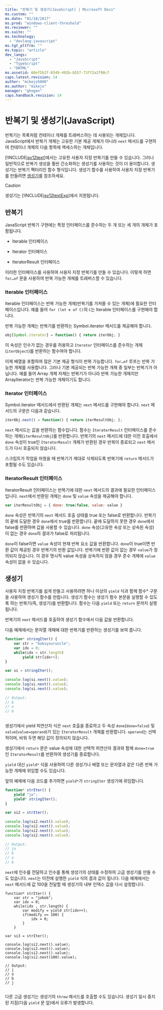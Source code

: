 ```yaml
---
title: "반복기 및 생성기(JavaScript) | Microsoft Docs"
ms.custom: ""
ms.date: "01/18/2017"
ms.prod: "windows-client-threshold"
ms.reviewer: ""
ms.suite: ""
ms.technology: 
  - "devlang-javascript"
ms.tgt_pltfrm: ""
ms.topic: "article"
dev_langs: 
  - "JavaScript"
  - "TypeScript"
  - "DHTML"
ms.assetid: 68ef5b2f-0349-492b-b557-73ff2a2f90cf
caps.latest.revision: 14
author: "mikejo5000"
ms.author: "mikejo"
manager: "ghogen"
caps.handback.revision: 14
---
```

# 반복기 및 생성기(JavaScript)
반복기는 목록처럼 컨테이너 개체를 트래버스하는 데 사용되는 개체입니다.  JavaScript에서 반복기 개체는 고유한 기본 제공 개체가 아니라 `next` 메서드를 구현하여 컨테이너 개체의 다음 항목에 액세스하는 개체입니다.  
  
 [!INCLUDE[jsv12text](../../javascript/includes/jsv12text-md.md)]에서는 고유한 사용자 지정 반복기를 만들 수 있습니다.  그러나 일반적으로 반복기 생성을 훨씬 간소화하는 생성기를 사용하는 것이 더 용이합니다.  생성기는 반복기 팩터리인 함수 형식입니다.  생성기 함수를 사용하여 사용자 지정 반복기를 만들려면 [생성기](#Generators)를 참조하세요.  
  
> [!CAUTION]
>  생성기는 [!INCLUDE[jsv12textExp](../../javascript/includes/jsv12textexp-md.md)]에서 지원됩니다.  
  
## 반복기  
 JavaScript 반복기 구현에는 특정 인터페이스를 준수하는 두 개 또는 세 개의 개체가 포함됩니다.  
  
-   Iterable 인터페이스  
  
-   Iterator 인터페이스  
  
-   IteratorResult 인터페이스  
  
 이러한 인터페이스를 사용하여 사용자 지정 반복기를 만들 수 있습니다.  이렇게 하면 `for…of` 문을 사용하여 반복 가능한 개체를 트래버스할 수 있습니다.  
  
### Iterable 인터페이스  
 Iterable 인터페이스는 반복 가능한 개체\(반복기를 가져올 수 있는 개체\)에 필요한 인터페이스입니다.  예를 들어 `for (let e of C)`의 `C`는 Iterable 인터페이스를 구현해야 합니다.  
  
 반복 가능한 개체는 반복기를 반환하는 Symbol.iterator 메서드를 제공해야 합니다.  
  
```javascript  
obj[Symbol.iterator] = function() { return iterObj; }  
```  
  
 이 속성은 인수가 없는 경우를 허용하고 `Iterator` 인터페이스를 준수하는 개체\(`iterObject`\)를 반환하는 함수여야 합니다.  
  
 이제 배열을 포함하여 많은 기본 제공 형식이 반복 가능합니다.  `for…of` 루프는 반복 가능한 개체를 사용합니다.  그러나 기본 제공되는 반복 가능한 개체 중 일부는 반복기가 아닙니다.  예를 들어 Array 개체 자체는 반복기가 아니라 반복 가능한 개체지만 ArrayIterator는 반복 가능한 개체이기도 합니다.  
  
### Iterator 인터페이스  
 Symbol.iterator 메서드에서 반환된 개체는 `next` 메서드를 구현해야 합니다.  `next` 메서드의 구문은 다음과 같습니다.  
  
```javascript  
iterObj.next() = function() { return iterResultObj; };  
```  
  
 `next` 메서드는 값을 반환하는 함수입니다.  함수는 `IteratorResult` 인터페이스를 준수하는 개체\(`iterResultObj`\)를 반환합니다.  반복기의 `next` 메서드에 대한 이전 호출에서 `done` 속성이 true인 `IteratorResult` 개체가 반환된 경우 반복이 종료되고 `next` 메서드가 다시 호출되지 않습니다.  
  
 스크립트가 작업을 마쳤을 때 반복기가 제대로 삭제되도록 반복기에 `return` 메서드가 포함될 수도 있습니다.  
  
### IteratorResult 인터페이스  
 IteratorResult 인터페이스는 반복기에 대한 `next` 메서드의 결과에 필요한 인터페이스입니다.  `next`에서 반환된 개체는 `done` 및 `value` 속성을 제공해야 합니다.  
  
```javascript  
var iterResultObj = { done: true|false, value: value }  
```  
  
 `done` 속성은 반복기의 `next` 메서드 호출 상태를 true 또는 false로 반환합니다.  반복기의 끝에 도달한 경우 `done`에서 true를 반환합니다.  끝에 도달하지 못한 경우 `done`에서 false를 반환하며 값을 사용할 수 있습니다.  `done` 속성\(고유한 속성 또는 상속된 속성\)이 없는 경우 `done`의 결과가 false로 처리됩니다.  
  
 `done`이 false이면 `value` 속성이 현재 반복 요소 값을 반환합니다.  `done`이 true이면 반환 값이 제공된 경우 반복기의 반환 값입니다.  반복기에 반환 값이 없는 경우 `value`가 정의되지 않습니다.  이 경우 명시적 value 속성을 상속하지 않을 경우 준수 개체에 `value` 속성이 없을 수 있습니다.  
  
<a name="Generators"></a>   
## 생성기  
 사용자 지정 반복기를 쉽게 만들고 사용하려면 하나 이상의 `yield` 식과 함께 함수\* 구문을 사용하여 생성기 함수를 만듭니다.  생성기 함수는 생성기 함수 본문을 실행할 수 있도록 하는 반복기\(즉, 생성기\)를 반환합니다.  함수는 다음 `yield` 또는 `return` 문까지 실행됩니다.  
  
 반복기의 `next` 메서드를 호출하여 생성기 함수에서 다음 값을 반환합니다.  
  
 다음 예제에서는 문자열 개체에 대한 반복기를 반환하는 생성기를 보여 줍니다.  
  
```javascript  
function* stringIter() {  
    var str = "bobsyouruncle";  
    var idx = 0;  
    while(idx < str.length)  
        yield str[idx++];  
}  
  
var si = stringIter();  
  
console.log(si.next().value);  
console.log(si.next().value);  
console.log(si.next().value);  
  
// Output:  
// b  
// o  
// b  
  
```  
  
 생성기에서 yield 피연산자 식은 `next` 호출을 종료하고 두 속성 `done`\(`done=false`\) 및 `value`\(`value=operand`\)가 있는 `IteratorResult` 개체를 반환합니다.  `operand`는 선택적이며, 비워 두면 해당 값이 정의되지 않습니다.  
  
 생성기에서 `return` 문은 value 속성에 대한 선택적 피연산자 결과와 함께 `done=true`인 `IteratorResult`를 반환하여 생성기를 종료합니다.  
  
 `yield` 대신 `yield*` 식을 사용하여 다른 생성기나 배열 또는 문자열과 같은 다른 반복 가능한 개체에 위임할 수도 있습니다.  
  
 앞의 예제에 다음 코드를 추가하면 `yield*`가 `stringIter` 생성기에 위임합니다.  
  
```javascript  
function* strIter() {  
    yield "jo";  
    yield* stringIter();  
}  
  
var si2 = strIter();  
  
console.log(si2.next().value);  
console.log(si2.next().value);  
console.log(si2.next().value);  
console.log(si2.next().value);  
  
// Output:  
// jo  
// b  
// o  
// b  
```  
  
 `next`에 인수를 전달하고 인수를 통해 생성기의 상태를 수정하여 고급 생성기를 만들 수도 있습니다.  `next`는 이전에 실행한 `yield` 식의 결과 값이 됩니다.  다음 예제에서는 `next` 메서드에 값 100을 전달할 때 생성기의 내부 인덱스 값을 다시 설정합니다.  
  
```  
function* strIter() {  
    var str = "jobob";  
    var idx = 0;  
    while(idx , str.length) {  
        var modify = yield str[idx++];  
        if(modify == 100) {  
            idx = 0;  
        }  
    }  
  
var si3 = strIter();  
  
console.log(si2.next().value);  
console.log(si2.next().value);  
console.log(si2.next().value);  
console.log(si2.next(100).value);  
  
// Output:  
// j  
// o  
// b  
// j  
  
```  
  
 다른 고급 생성기는 생성기의 `throw` 메서드를 호출할 수도 있습니다.  생성기 일시 중지된 지점\(다음 `yield` 문 앞\)에서 오류가 발생합니다.